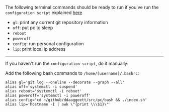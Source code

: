 <link href="../../css/styles.css" rel="stylesheet" />

The following terminal commands should be ready to run if you've run the `configuration script` explained [here](./index.md)

- `gl`: print any current git repository information
- `off`: put pc to sleep
- `reboot`
- `poweroff`
- `config`: run personal configuration
- `lip`: print local ip address
___

If you haven't run the `configuration script`, do it manually:

Add the following bash commands to `/home/[username]/.bashrc`:

```
alias gl='git log --oneline --decorate --graph --all'
alias off='systemctl -i suspend'
alias reboot='systemctl -i reboot'
alias poweroff='systemctl -i poweroff'
alias config='cd ~/github/ddaaggeett/src/pc/bash && ./index.sh'
alias lip='hostname -I | awk \"{print \\\$1}\"'
```
